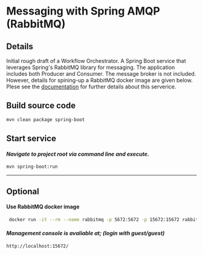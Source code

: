# Messaging with Spring AMQP (RabbitMQ)

## Details
Initial rough draft of a Workflow Orchestrator. A Spring Boot service that leverages Spring's RabbitMQ library for messaging. The application includes both Producer and Consumer. The message broker is not included. However, details for spining-up a RabbitMQ docker image are given below. Plese see the [documentation](./docs) for further details about this serverice.


## Build source code
```bash
mvn clean package spring-boot
```

## Start service
#### *Navigate to project root via command line and execute.*
```bash
mvn spring-boot:run
```
___

## Optional 
#### Use RabbitMQ docker image
```bash
 docker run -it --rm --name rabbitmq -p 5672:5672 -p 15672:15672 rabbitmq:3.10-management
```

#### *Management console is avaliable at; (login with guest/guest)*
```
http://localhost:15672/
```
